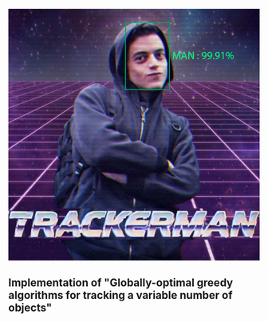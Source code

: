 <p align="center">
  <img src="./other/title.png">
</p>

## Implementation of "Globally-optimal greedy algorithms for tracking a variable number of objects"
